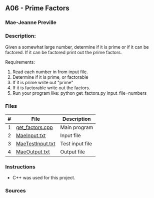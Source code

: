 ## A06 - Prime Factors
### Mae-Jeanne Preville 
### Description:

Given a somewhat large number, determine if it is prime or if it can be factored. If it can be factored print out the prime factors.

Requirements:
1. Read each number in from input file.
2. Determine if it is prime, or factorable
3. If it is prime write out "prime"
4. If it is factorable write out the factors.
5. Run your program like: python get_factors.py input_file=numbers

### Files

|   #   | File                       | Description                                                |
| :---: | -------------------------- | ---------------------------------------------------------- |
|   1   | [get_factors.cpp](./get_factors.cpp)   | Main program   |
|   2   | [MaeInput.txt](./MaeInput.txt)   | Input file   |
|   3   | [MaeTestInput.txt](./MaeInput.txt)   | Test input file   |
|   4   | [MaeOutput.txt](./MaeOutput.txt)   | Output file  |


### Instructions

- C++ was used for this project.

### Sources


